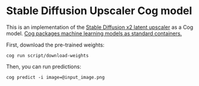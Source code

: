 # Stable Diffusion Upscaler Cog model



This is an implementation of the [Stable Diffusion x2 latent upscaler](https://huggingface.co/stabilityai/sd-x2-latent-upscaler) as a Cog model. [Cog packages machine learning models as standard containers.](https://github.com/replicate/cog)

First, download the pre-trained weights:

    cog run script/download-weights 

Then, you can run predictions:

    cog predict -i image=@input_image.png

